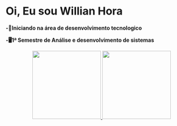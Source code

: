 <h1>Oi, Eu sou Willian Hora</h1>
<p><b>-📝Iniciando na área de desenvolvimento tecnologico</b></p>
<p><b>-🖥1ª Semestre de Análise e desenvolvimento de sistemas</b></p>

<div align="center">
  <a href="https://github.com/WillianHora/WillianHora">
  <img height="180em" src="https://github-readme-stats.vercel.app/api?username=WillianHora&show_icons=true&theme=default&include_all_commits=true&count_private=true"/>
  <img height="180em" src="https://github-readme-stats.vercel.app/api/top-langs/?username=WillianHora&layout=compact&langs_count=7&theme=default"/>
</div>
